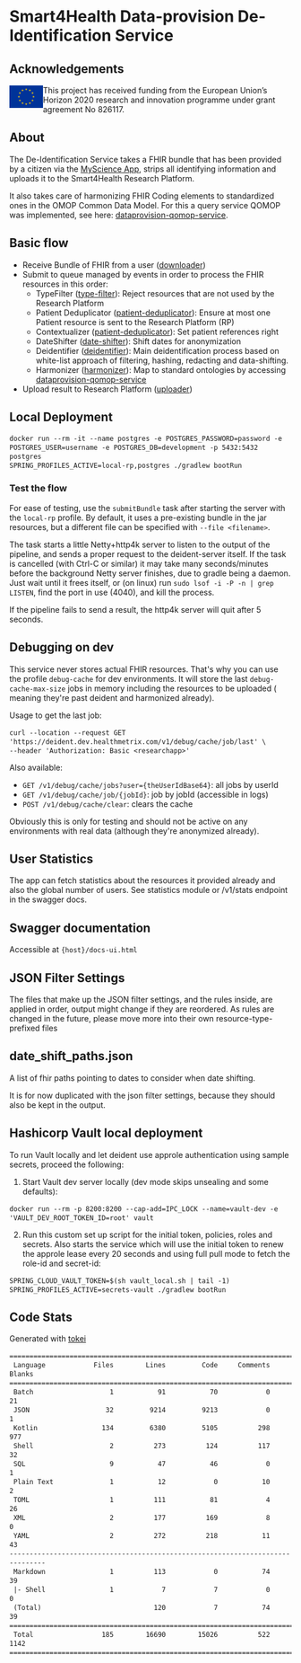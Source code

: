 # Smart4Health Data-provision De-Identification Service

## Acknowledgements

<img src="./img/eu.jpg" align="left" alt="European Flag" width="60">

This project has received funding from the European Union’s Horizon 2020 research and innovation programme under grant agreement No 826117.

## About

The De-Identification Service takes a FHIR bundle that has been provided by a citizen via
the [MyScience App](https://github.com/smart4health/my-science-app), strips all identifying information and uploads it
to the Smart4Health Research Platform.

It also takes care of harmonizing FHIR Coding elements to standardized ones in the OMOP Common Data Model. For this a
query service QOMOP was implemented, see
here: [dataprovision-qomop-service](https://github.com/smart4health/dataprovision-qomop-service).

## Basic flow

- Receive Bundle of FHIR from a user ([downloader](downloader))
- Submit to queue managed by events in order to process the FHIR resources in this order:
    - TypeFilter ([type-filter](type-filter)): Reject resources that are not used by the Research Platform
    - Patient Deduplicator ([patient-deduplicator](patient-deduplicator)): Ensure at most one Patient resource is sent
      to the Research Platform (RP)
    - Contextualizer ([patient-deduplicator](patient-deduplicator)): Set patient references right
    - DateShifter ([date-shifter](date-shifter)): Shift dates for anonymization
    - Deidentifier ([deidentifier](deidentifier)): Main deidentification process based on white-list approach of
      filtering, hashing, redacting and data-shifting.
    - Harmonizer ([harmonizer](harmonizer)): Map to standard ontologies by
      accessing [dataprovision-qomop-service](https://github.com/smart4health/dataprovision-qomop-service)
- Upload result to Research Platform ([uploader](uploader))

## Local Deployment

```shell script
docker run --rm -it --name postgres -e POSTGRES_PASSWORD=password -e POSTGRES_USER=username -e POSTGRES_DB=development -p 5432:5432 postgres
SPRING_PROFILES_ACTIVE=local-rp,postgres ./gradlew bootRun
```

### Test the flow

For ease of testing, use the `submitBundle` task after starting the server with the
`local-rp` profile. By default, it uses a pre-existing bundle in the jar resources, but a different file can be
specified with `--file <filename>`.

The task starts a little Netty+http4k server to listen to the output of the pipeline, and sends a proper request to the
deident-server itself. If the task is cancelled
(with Ctrl-C or similar) it may take many seconds/minutes before the background Netty server finishes, due to gradle
being a daemon. Just wait until it frees itself, or (on linux) run `sudo lsof -i -P -n | grep LISTEN`, find the port in
use (4040), and kill the process.

If the pipeline fails to send a result, the http4k server will quit after 5 seconds.

## Debugging on dev

This service never stores actual FHIR resources. That's why you can use the profile `debug-cache` for dev
environments. It will store the last `debug-cache-max-size` jobs in memory including the resources to be uploaded (
meaning they're past deident and harmonized already).

Usage to get the last job:

```shell
curl --location --request GET 'https://deident.dev.healthmetrix.com/v1/debug/cache/job/last' \
--header 'Authorization: Basic <researchapp>'
```

Also available:

- `GET /v1/debug/cache/jobs?user={theUserIdBase64}`: all jobs by userId
- `GET /v1/debug/cache/job/{jobId}`: job by jobId (accessible in logs)
- `POST /v1/debug/cache/clear`: clears the cache

Obviously this is only for testing and should not be active on any environments with real data (although they're
anonymized already).

## User Statistics

The app can fetch statistics about the resources it provided already and also the global number of users. See statistics
module or /v1/stats endpoint in the swagger docs.

## Swagger documentation

Accessible at `{host}/docs-ui.html`

## JSON Filter Settings

The files that make up the JSON filter settings, and the rules inside, are applied in order, output might change if they
are reordered. As rules are changed in the future, please move more into their own resource-type-prefixed files

## date_shift_paths.json

A list of fhir paths pointing to dates to consider when date shifting.

It is for now duplicated with the json filter settings, because they should also be kept in the output.

## Hashicorp Vault local deployment

To run Vault locally and let deident use approle authentication using sample secrets, proceed the following:

1. Start Vault dev server locally (dev mode skips unsealing and some defaults):

```shell
docker run --rm -p 8200:8200 --cap-add=IPC_LOCK --name=vault-dev -e 'VAULT_DEV_ROOT_TOKEN_ID=root' vault
```

2. Run this custom set up script for the initial token, policies, roles and secrets. Also starts the service which will
   use the initial token to renew the approle lease every 20 seconds and using full pull mode to fetch the role-id and
   secret-id:

```shell
SPRING_CLOUD_VAULT_TOKEN=$(sh vault_local.sh | tail -1) SPRING_PROFILES_ACTIVE=secrets-vault ./gradlew bootRun
```


## Code Stats
Generated with [tokei](https://github.com/XAMPPRocky/tokei)

```
===============================================================================
 Language            Files        Lines         Code     Comments       Blanks
===============================================================================
 Batch                   1           91           70            0           21
 JSON                   32         9214         9213            0            1
 Kotlin                134         6380         5105          298          977
 Shell                   2          273          124          117           32
 SQL                     9           47           46            0            1
 Plain Text              1           12            0           10            2
 TOML                    1          111           81            4           26
 XML                     2          177          169            8            0
 YAML                    2          272          218           11           43
-------------------------------------------------------------------------------
 Markdown                1          113            0           74           39
 |- Shell                1            7            7            0            0
 (Total)                            120            7           74           39
===============================================================================
 Total                 185        16690        15026          522         1142
===============================================================================
```